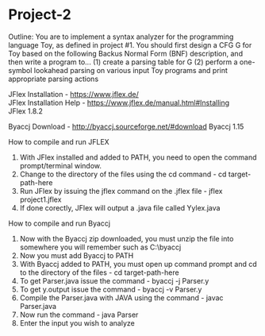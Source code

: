 # Project-2

Outline: You are to implement a syntax analyzer for the programming language Toy, as defined in project #1. You should first design a CFG G for Toy based on the following Backus Normal Form (BNF) description, and then write a program to...
(1) create a parsing table for G 
(2) perform a one-symbol lookahead parsing on various input Toy programs and print appropriate parsing actions

JFlex Installation - https://www.jflex.de/  
JFlex Installation Help - https://www.jflex.de/manual.html#Installing  
JFlex 1.8.2 

Byaccj Download - http://byaccj.sourceforge.net/#download
Byaccj 1.15

How to compile and run JFLEX
1. With JFlex installed and added to PATH, you need to open the command prompt/terminal window.
2. Change to the directory of the files using the cd command - cd target-path-here
3. Run JFlex by issuing the jflex command on the .jflex file - jflex project1.jflex
4. If done corectly, JFlex will output a .java file called Yylex.java

How to compile and run Byaccj
1. Now with the Byaccj zip downloaded, you must unzip the file into somewhere you will remember such as C:\byaccj
2. Now you must add Byaccj to PATH
3. With Byaccj added to PATH, you must open up command prompt and cd to the directory of the files - cd target-path-here
4. To get Parser.java issue the command - byaccj -j Parser.y
5. To get y.output issue the command - byaccj -v Parser.y
6. Compile the Parser.java with JAVA using the command - javac Parser.java
7. Now run the command - java Parser
8. Enter the input you wish to analyze
